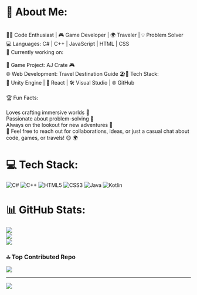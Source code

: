# 💫 About Me:
<br>👨‍💻 Code Enthusiast | 🎮 Game Developer | 🌍 Traveler | 💡 Problem Solver<br>💻 Languages: C# | C++ | JavaScript | HTML | CSS<br>🎯 Currently working on:<br><br>🚀 Game Project: AJ Crate 🎮<br>🌐 Web Development: Travel Destination Guide 🏖️🔨 Tech Stack:<br>🧰 Unity Engine | 🔧 React | 🛠️ Visual Studio | 🌐 GitHub<br><br>🏆 Fun Facts:<br><br>Loves crafting immersive worlds 🎨<br>Passionate about problem-solving 🧠<br>Always on the lookout for new adventures 🌟<br>💬 Feel free to reach out for collaborations, ideas, or just a casual chat about code, games, or travels! 😊 🌍


# 💻 Tech Stack:
![C#](https://img.shields.io/badge/c%23-%23239120.svg?style=flat-square&logo=csharp&logoColor=white) ![C++](https://img.shields.io/badge/c++-%2300599C.svg?style=flat-square&logo=c%2B%2B&logoColor=white) ![HTML5](https://img.shields.io/badge/html5-%23E34F26.svg?style=flat-square&logo=html5&logoColor=white) ![CSS3](https://img.shields.io/badge/css3-%231572B6.svg?style=flat-square&logo=css3&logoColor=white) ![Java](https://img.shields.io/badge/java-%23ED8B00.svg?style=flat-square&logo=openjdk&logoColor=white) ![Kotlin](https://img.shields.io/badge/kotlin-%237F52FF.svg?style=flat-square&logo=kotlin&logoColor=white)
# 📊 GitHub Stats:
![](https://github-readme-stats.vercel.app/api?username=skyaseen005&theme=prussian&hide_border=false&include_all_commits=true&count_private=true)<br/>
![](https://github-readme-streak-stats.herokuapp.com/?user=skyaseen005&theme=prussian&hide_border=false)<br/>
![](https://github-readme-stats.vercel.app/api/top-langs/?username=skyaseen005&theme=prussian&hide_border=false&include_all_commits=true&count_private=true&layout=compact)

### 🔝 Top Contributed Repo
![](https://github-contributor-stats.vercel.app/api?username=skyaseen005&limit=5&theme=dark&combine_all_yearly_contributions=true)

---
[![](https://visitcount.itsvg.in/api?id=skyaseen005&icon=0&color=0)](https://visitcount.itsvg.in)

<!-- Proudly created with GPRM ( https://gprm.itsvg.in ) -->
